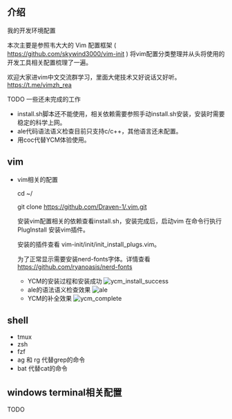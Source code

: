 ## 介绍
我的开发环境配置

本次主要是参照韦大大的 Vim 配置框架 ( https://github.com/skywind3000/vim-init ) 将vim配置分类整理并从头将使用的开发工具相关配置梳理了一遍。

欢迎大家进vim中文交流群学习，里面大佬技术又好说话又好听。https://t.me/vimzh_rea

TODO 一些还未完成的工作
* install.sh脚本还不能使用，相关依赖需要参照手动install.sh安装，安装时需要稳定的科学上网。
* ale代码语法语义检查目前只支持c/c++，其他语言还未配置。
* 用coc代替YCM体验使用。
## vim
* vim相关的配置

    cd ~/

    git clone https://github.com/Draven-1/.vim.git 

    安装vim配置相关的依赖查看install.sh，安装完成后，启动vim 在命令行执行 PlugInstall 安装vim插件。

    安装的插件查看 vim-init/init/init_install_plugs.vim。

    为了正常显示需要安装nerd-fonts字体。详情查看 https://github.com/ryanoasis/nerd-fonts

    - YCM的安装过程和安装成功
    ![ycm_install_success](https://github.com/Draven-1/.vim/assets/54003179/461f1b3b-353e-4031-b0e8-111e5b5ddc78)
    - ale的语法语义检查效果
    ![ale](https://github.com/Draven-1/.vim/assets/54003179/f79f9cb9-7625-438d-a4b2-cb9fc06f6614)
    - YCM的补全效果
    ![ycm_complete](https://github.com/Draven-1/.vim/assets/54003179/68535f5c-8a80-4dbc-af4f-39244c67658d)

## shell
* tmux 
* zsh
* fzf
* ag 和 rg 代替grep的命令
* bat 代替cat的命令

## windows terminal相关配置 
TODO




















